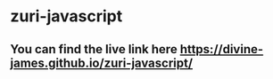 # zuri-javascript
## You can find the live link here https://divine-james.github.io/zuri-javascript/
